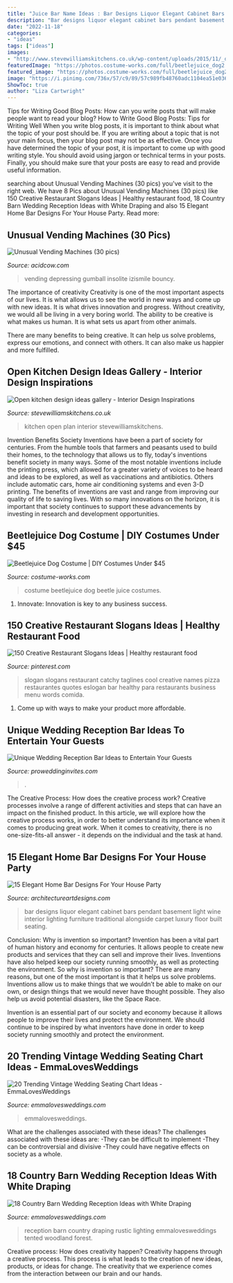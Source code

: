 ```yaml
---
title: "Juice Bar Name Ideas : Bar Designs Liquor Elegant Cabinet Bars Pendant Basement Light Wine Interior Lighting Furniture Traditional Alongside Carpet Luxury Floor Built Seating"
description: "Bar designs liquor elegant cabinet bars pendant basement light wine interior lighting furniture traditional alongside carpet luxury floor built seating"
date: "2022-11-18"
categories:
- "ideas"
tags: ["ideas"]
images:
- "http://www.stevewilliamskitchens.co.uk/wp-content/uploads/2015/11/_d_improd_/open-kitchen-design-ideas-gallery3_f_improf_700x503.jpg"
featuredImage: "https://photos.costume-works.com/full/beetlejuice_dog2.jpg"
featured_image: "https://photos.costume-works.com/full/beetlejuice_dog2.jpg"
image: "https://i.pinimg.com/736x/57/c9/89/57c989fb48760adc1104ea51e036bb85.jpg"
ShowToc: true
author: "Liza Cartwright"
---
```



Tips for Writing Good Blog Posts: How can you write posts that will make people want to read your blog?
How to Write Good Blog Posts: Tips for Writing Well
When you write blog posts, it is important to think about what the topic of your post should be.  If you are writing about a topic that is not your main focus, then your blog post may not be as effective.  Once you have determined the topic of your post, it is important to come up with good writing style.  You should avoid using jargon or technical terms in your posts.  Finally, you should make sure that your posts are easy to read and provide useful information.

	

		
searching about Unusual Vending Machines (30 pics) you've visit to the right web. We have 8 Pics about Unusual Vending Machines (30 pics) like 150 Creative Restaurant Slogans Ideas | Healthy restaurant food, 18 Country Barn Wedding Reception Ideas with White Draping and also 15 Elegant Home Bar Designs For Your House Party. Read more:
		
    
## Unusual Vending Machines (30 Pics)

<img loading=lazy src="https://cdn.acidcow.com/pics/20210710/1625912243_cuxbyvj4tm.jpg" onerror="this.onerror=null;this.src='https://tse3.mm.bing.net/th?id=OIP.tNlNi1PErXSFsEb3qFM77wHaJ4&amp;pid=15.1';" alt="Unusual Vending Machines (30 pics)">

_Source: acidcow.com_

>vending depressing gumball insolite izismile bouncy. 

	

The importance of creativity
Creativity is one of the most important aspects of our lives. It is what allows us to see the world in new ways and come up with new ideas. It is what drives innovation and progress.
Without creativity, we would all be living in a very boring world. The ability to be creative is what makes us human. It is what sets us apart from other animals.

There are many benefits to being creative. It can help us solve problems, express our emotions, and connect with others. It can also make us happier and more fulfilled.

    
## Open Kitchen Design Ideas Gallery - Interior Design Inspirations

<img loading=lazy src="http://www.stevewilliamskitchens.co.uk/wp-content/uploads/2015/11/_d_improd_/open-kitchen-design-ideas-gallery3_f_improf_700x503.jpg" onerror="this.onerror=null;this.src='https://tse3.mm.bing.net/th?id=OIP.nLVOpp4GTBMIrF4cEhHWtAHaFU&amp;pid=15.1';" alt="Open kitchen design ideas gallery - Interior Design Inspirations">

_Source: stevewilliamskitchens.co.uk_

>kitchen open plan interior stevewilliamskitchens. 

	

Invention Benefits Society
Inventions have been a part of society for centuries. From the humble tools that farmers and peasants used to build their homes, to the technology that allows us to fly, today's inventions benefit society in many ways. 
Some of the most notable inventions include the printing press, which allowed for a greater variety of voices to be heard and ideas to be explored, as well as vaccinations and antibiotics. Others include automatic cars, home air conditioning systems and even 3-D printing. 
The benefits of inventions are vast and range from improving our quality of life to saving lives. With so many innovations on the horizon, it is important that society continues to support these advancements by investing in research and development opportunities.

    
## Beetlejuice Dog Costume | DIY Costumes Under $45

<img loading=lazy src="https://photos.costume-works.com/full/beetlejuice_dog2.jpg" onerror="this.onerror=null;this.src='https://tse3.mm.bing.net/th?id=OIP.j_ZzlhKXuHod_9ymQsdNSwHaJ3&amp;pid=15.1';" alt="Beetlejuice Dog Costume | DIY Costumes Under $45">

_Source: costume-works.com_

>costume beetlejuice dog beetle juice costumes. 

	

1. Innovate: Innovation is key to any business success.

    
## 150 Creative Restaurant Slogans Ideas | Healthy Restaurant Food

<img loading=lazy src="https://i.pinimg.com/736x/57/c9/89/57c989fb48760adc1104ea51e036bb85.jpg" onerror="this.onerror=null;this.src='https://tse1.mm.bing.net/th?id=OIP.a1MyG8wCvaNfpZtB-_Pv8QHaLD&amp;pid=15.1';" alt="150 Creative Restaurant Slogans Ideas | Healthy restaurant food">

_Source: pinterest.com_

>slogan slogans restaurant catchy taglines cool creative names pizza restaurantes quotes eslogan bar healthy para restaurants business menu words comida. 

	

1. Come up with ways to make your product more affordable.

    
## Unique Wedding Reception Bar Ideas To Entertain Your Guests

<img loading=lazy src="https://www.proweddinginvites.com/blog/wp-content/uploads/2020/03/252c.jpg" onerror="this.onerror=null;this.src='https://tse3.mm.bing.net/th?id=OIP.n2j69zcLmEwCrN3ylMCR4AHaMW&amp;pid=15.1';" alt="Unique Wedding Reception Bar Ideas to Entertain Your Guests">

_Source: proweddinginvites.com_

>. 

	

The Creative Process: How does the creative process work?
Creative processes involve a range of different activities and steps that can have an impact on the finished product. In this article, we will explore how the creative process works, in order to better understand its importance when it comes to producing great work.
When it comes to creativity, there is no one-size-fits-all answer - it depends on the individual and the task at hand.

    
## 15 Elegant Home Bar Designs For Your House Party

<img loading=lazy src="https://www.architectureartdesigns.com/wp-content/uploads/2014/07/15-Elegant-Home-Bar-Designs-For-Your-House-Party-12.jpg" onerror="this.onerror=null;this.src='https://tse4.mm.bing.net/th?id=OIP.KWVWMyFIFDY8OLDP-V5xhgHaJ4&amp;pid=15.1';" alt="15 Elegant Home Bar Designs For Your House Party">

_Source: architectureartdesigns.com_

>bar designs liquor elegant cabinet bars pendant basement light wine interior lighting furniture traditional alongside carpet luxury floor built seating. 

	

Conclusion: Why is invention so important?
Invention has been a vital part of human history and economy for centuries. It allows people to create new products and services that they can sell and improve their lives. Inventions have also helped keep our society running smoothly, as well as protecting the environment.
So why is invention so important? There are many reasons, but one of the most important is that it helps us solve problems. Inventions allow us to make things that we wouldn’t be able to make on our own, or design things that we would never have thought possible. They also help us avoid potential disasters, like the Space Race.

 Invention is an essential part of our society and economy because it allows people to improve their lives and protect the environment. We should continue to be inspired by what inventors have done in order to keep society running smoothly and protect the environment.

    
## 20 Trending Vintage Wedding Seating Chart Ideas - EmmaLovesWeddings

<img loading=lazy src="https://emmalovesweddings.com/wp-content/uploads/2019/03/vintage-window-inspired-wedding-seating-chart-560x840.jpg" onerror="this.onerror=null;this.src='https://tse3.mm.bing.net/th?id=OIP.i2eRSdZo9_ZGf4aEMk3IaAHaLH&amp;pid=15.1';" alt="20 Trending Vintage Wedding Seating Chart Ideas - EmmaLovesWeddings">

_Source: emmalovesweddings.com_

>emmalovesweddings. 

	

What are the challenges associated with these ideas?
The challenges associated with these ideas are: 
-They can be difficult to implement
-They can be controversial and divisive
-They could have negative effects on society as a whole.

    
## 18 Country Barn Wedding Reception Ideas With White Draping

<img loading=lazy src="https://emmalovesweddings.com/wp-content/uploads/2019/06/country-barn-wedding-reception-with-white-draping.jpg" onerror="this.onerror=null;this.src='https://tse1.mm.bing.net/th?id=OIP.yRVvaK2OzkFpObPZUTRXngHaLH&amp;pid=15.1';" alt="18 Country Barn Wedding Reception Ideas with White Draping">

_Source: emmalovesweddings.com_

>reception barn country draping rustic lighting emmalovesweddings tented woodland forest. 

	

Creative process: How does creativity happen?
Creativity happens through a creative process. This process is what leads to the creation of new ideas, products, or ideas for change. The creativity that we experience comes from the interaction between our brain and our hands.

